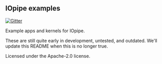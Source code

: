 IOpipe examples
---------------------------------------
[![Gitter](https://img.shields.io/gitter/room/nwjs/nw.js.svg?maxAge=2592000)](https://gitter.im/iopipe/iopipe)

Example apps and kernels for IOpipe.

These are still quite early in development, untested,
and outdated. We'll update this README when this is no longer true.

Licensed under the Apache-2.0 license.
